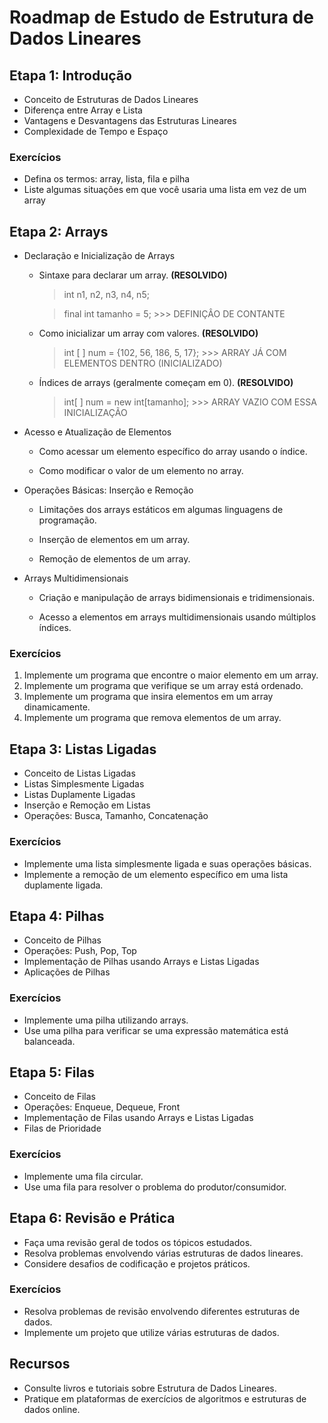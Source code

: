 # Roadmap de Estudo de Estrutura de Dados Lineares

## Etapa 1: Introdução

- Conceito de Estruturas de Dados Lineares
- Diferença entre Array e Lista
- Vantagens e Desvantagens das Estruturas Lineares
- Complexidade de Tempo e Espaço

### Exercícios

- Defina os termos: array, lista, fila e pilha
- Liste algumas situações em que você usaria uma lista em vez de um array

## Etapa 2: Arrays

- Declaração e Inicialização de Arrays

  - Sintaxe para declarar um array. **(RESOLVIDO)**

    > int n1, n2, n3, n4, n5;

    > final int tamanho = 5; >>> DEFINIÇÂO DE CONTANTE

  - Como inicializar um array com valores. **(RESOLVIDO)**

    > int [ ] num = {102, 56, 186, 5, 17}; >>> ARRAY JÁ COM ELEMENTOS DENTRO (INICIALIZADO)

  - Índices de arrays (geralmente começam em 0). **(RESOLVIDO)**
    > int[ ] num = new int[tamanho]; >>> ARRAY VAZIO COM ESSA INICIALIZAÇÃO

- Acesso e Atualização de Elementos

  - Como acessar um elemento específico do array usando o índice.

  - Como modificar o valor de um elemento no array.

- Operações Básicas: Inserção e Remoção

  - Limitações dos arrays estáticos em algumas linguagens de programação.

  - Inserção de elementos em um array.

  - Remoção de elementos de um array.

- Arrays Multidimensionais

    * Criação e manipulação de arrays bidimensionais e tridimensionais.
    
    * Acesso a elementos em arrays multidimensionais usando múltiplos índices.

### Exercícios

1. Implemente um programa que encontre o maior elemento em um array.
2. Implemente um programa que verifique se um array está ordenado.
3. Implemente um programa que insira elementos em um array dinamicamente.
4. Implemente um programa que remova elementos de um array.

## Etapa 3: Listas Ligadas

- Conceito de Listas Ligadas
- Listas Simplesmente Ligadas
- Listas Duplamente Ligadas
- Inserção e Remoção em Listas
- Operações: Busca, Tamanho, Concatenação

### Exercícios

- Implemente uma lista simplesmente ligada e suas operações básicas.
- Implemente a remoção de um elemento específico em uma lista duplamente ligada.

## Etapa 4: Pilhas

- Conceito de Pilhas
- Operações: Push, Pop, Top
- Implementação de Pilhas usando Arrays e Listas Ligadas
- Aplicações de Pilhas

### Exercícios

- Implemente uma pilha utilizando arrays.
- Use uma pilha para verificar se uma expressão matemática está balanceada.

## Etapa 5: Filas

- Conceito de Filas
- Operações: Enqueue, Dequeue, Front
- Implementação de Filas usando Arrays e Listas Ligadas
- Filas de Prioridade

### Exercícios

- Implemente uma fila circular.
- Use uma fila para resolver o problema do produtor/consumidor.

## Etapa 6: Revisão e Prática

- Faça uma revisão geral de todos os tópicos estudados.
- Resolva problemas envolvendo várias estruturas de dados lineares.
- Considere desafios de codificação e projetos práticos.

### Exercícios

- Resolva problemas de revisão envolvendo diferentes estruturas de dados.
- Implemente um projeto que utilize várias estruturas de dados.

## Recursos

- Consulte livros e tutoriais sobre Estrutura de Dados Lineares.
- Pratique em plataformas de exercícios de algoritmos e estruturas de dados online.
